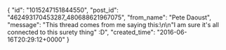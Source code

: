  {
   "id": "1015247151844550",
   "post_id": "462493170453287_480688621967075",
   "from_name": "Pete Daoust",
   "message": "This thread comes from me saying this:\n\n\"I am sure it's all connected to this surety thing\" :D",
   "created_time": "2016-06-16T20:29:12+0000"
 }
